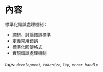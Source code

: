 # 內容

標準化錯誤處理機制：
- 調研、討論錯誤標準
- 定義常用錯誤
- 標準化回傳格式
- 實現錯誤處理機制

###### tags: `development`, `tokenize`, `ltp`, `error handle`